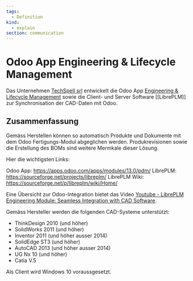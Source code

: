```yaml
---
tags:
  - Definition
kind:
  - explain
section: communication
---
```

# Odoo App Engineering & Lifecycle Management

Das Unternehmen [TechSpell srl](http://www.techspell.eu/) entwickelt die Odoo App [Engineering & Lifecycle Management](https://apps.odoo.com/apps/modules/13.0/pdm/) sowie die Client- und Server Software [[LibrePLM]] zur Synchronisation der CAD-Daten mit Odoo.
## Zusammenfassung

Gemäss Herstellen können so automatisch Produkte und Dokumente mit dem Odoo Fertigungs-Modul abgeglichen werden. Produkrevisionen sowie die Erstellung des BOMs sind weitere Mermkale dieser Lösung.

Hier die wichtigsten Links:

Odoo App: <https://apps.odoo.com/apps/modules/13.0/pdm/>
LibrePLM: <https://sourceforge.net/projects/libreplm/>
LibrePLM Wiki: <https://sourceforge.net/p/libreplm/wiki/Home/>

Eine Übersicht zur Odoo-Integration bietet das Video [Youtube - LibrePLM Engineering Module: Seamless Integration with CAD Software](https://www.youtube.com/watch?v=LDMXUpptkq4).

Gemäss Hersteller werden die folgenden CAD-Systeme unterstützt:

* ThinkDesign 2010 (und höher)
* SolidWorks 2011 (und höher)
* Inventor 2011 (und höher ausser 2014)
* SolidEdge ST3 (und höher)
* AutoCAD 2013 (und höher ausser 2014)
* UG Nx 10 (und höher)
* Catia V.5

Als Client wird Windows 10 voraussgesetzt.